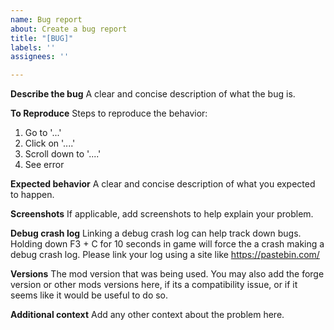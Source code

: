 ```yaml
---
name: Bug report
about: Create a bug report
title: "[BUG]"
labels: ''
assignees: ''

---
```


**Describe the bug**
A clear and concise description of what the bug is.

**To Reproduce**
Steps to reproduce the behavior:
1. Go to '...'
2. Click on '....'
3. Scroll down to '....'
4. See error

**Expected behavior**
A clear and concise description of what you expected to happen.

**Screenshots**
If applicable, add screenshots to help explain your problem.

**Debug crash log**
Linking a debug crash log can help track down bugs. Holding down F3 + C for 10 seconds in game will force the a crash making a debug crash log. Please link your log using a site like https://pastebin.com/

**Versions**
The mod version that was being used. You may also add the forge version or other mods versions here, if its a compatibility issue, or if it seems like it would be useful to do so.

**Additional context**
Add any other context about the problem here.
